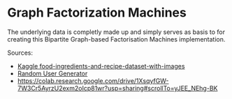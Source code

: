 # Graph Factorization Machines

The underlying data is completly made up and simply serves as basis to for creating this Bipartite Graph-based Factorisation Machines implementation.


Sources:
- [Kaggle food-ingredients-and-recipe-dataset-with-images](https://www.kaggle.com/datasets/pes12017000148/food-ingredients-and-recipe-dataset-with-images)
- [Random User Generator](https://randomuser.me/api/)
- https://colab.research.google.com/drive/1XsqyfGW-7W3Cr5AyrzU2exm2oIcp81wr?usp=sharing#scrollTo=yJEE_NEhg-BK